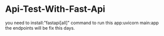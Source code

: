 # Api-Test-With-Fast-Api
you need to install:"fastapi[all]"
command to run this app:uvicorn main:app
the endpoints will be fix this days.